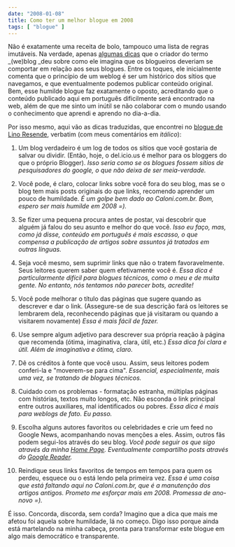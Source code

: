 ```yaml
---
date: "2008-01-08"
title: Como ter um melhor blogue em 2008
tags: [ "blogue" ]
---
```

Não é exatamente uma receita de bolo, tampouco uma lista de regras imutáveis. Na verdade, apenas [algumas dicas](http://www.wired.com/culture/lifestyle/news/2007/12/blog_advice) que o criador do termo _(we)blog _deu sobre como ele imagina que os blogueiros deveriam se comportar em relação aos seus blogues. Entre os toques, ele inicialmente comenta que o princípio de um weblog é ser um histórico dos sítios que navegamos, e que eventualmente podemos publicar conteúdo original. Bem, esse humilde blogue faz exatamente o oposto, acreditando que o conteúdo publicado aqui em português dificilmente será encontrado na web, além de que me sinto um inútil se não colaborar com o mundo usando o conhecimento que aprendi e aprendo no dia-a-dia.

Por isso mesmo, aqui vão as dicas traduzidas, que encontrei no [blogue de Lino Resende](http://www.linoresende.com.br/blog/os-conselhos-de-um-veterano/), verbatim (com meus comentários em _itálico_):

	
  1. Um blog verdadeiro é um log de todos os sítios que você gostaria de salvar ou dividir. (Então, hoje, o del.icio.us é melhor para os bloggers do que o próprio Blogger).
_Isso seria como se os blogues fossem sítios de pesquisadores do google, o que não deixa de ser meia-verdade._

	
  2. Você pode, é claro, colocar links sobre você fora do seu blog, mas se o blog tem mais posts originais do que links, recomendo aprender um pouco de humildade.
_É um golpe bem dado ao Caloni.com.br. Bom, espero ser mais humilde em 2008 =)._

	
  3. Se fizer uma pequena procura antes de postar, vai descobrir que alguém já falou do seu asunto e melhor do que você.
_Isso eu faço, mas, como já disse, conteúdo em português é mais escasso, o que compensa a publicação de artigos sobre assuntos já tratados em outras línguas._

	
  4. Seja você mesmo, sem suprimir links que não o tratem favoravelmente. Seus leitores querem saber quem efetivamente você é.
_Essa dica é particularmente difícil para blogues técnicos, como o meu e de muita gente. No entanto, nós tentamos não parecer bots, acredite!_

	
  5. Você pode melhorar o título das páginas que sugere quando as descrever e dar o link. (Assegure-se de sua descrição fará os leitores se lembrarem dela, reconhecendo páginas que já visitaram ou quando a visitarem novamente)
_Essa é mais fácil de fazer._

	
  6. Use sempre algum adjetivo para descrever sua própria reação à página que recomenda (ótima, imaginativa, clara, útil, etc.)
_Essa dica foi clara e útil. Além de imaginativa e ótima, claro._

	
  7. Dê os créditos à fonte que você usou. Assim, seus leitores podem conferi-la e "moverem-se para cima".
_Essencial, especialmente, mais uma vez, se tratando de blogues técnicos._

	
  8. Cuidado com os problemas - formatação estranha, múltiplas páginas com histórias, textos muito longos, etc. Não esconda o link principal entre outros auxiliares, mal identificados ou pobres.
_Essa dica é mais para weblogs de fato. Eu passo._

	
  9. Escolha alguns autores favoritos ou celebridades e crie um feed no Google News, acompanhando novas menções a eles. Assim, outros fãs podem segui-los através do seu blog.
_Você pode seguir os que sigo através da minha [Home Page](http://www.caloni.com.br). Eventualmente compartilho posts através do [Google Reader](http://www.google.com/reader/shared/09109253063119516476)._

	
  10. Reindique seus links favoritos de tempos em tempos para quem os perdeu, esquece ou o está lendo pela primeira vez.
_Essa é uma coisa que está faltando aqui no Caloni.com.br, que é a manutenção dos artigos antigos. Prometo me esforçar mais em 2008. Promessa de ano-novo =)._

É isso. Concorda, discorda, sem corda? Imagino que a dica que mais me afetou foi aquela sobre humildade, lá no começo. Digo isso porque ainda está martelando na minha cabeça, pronta para transformar este blogue em algo mais democrático e transparente.
